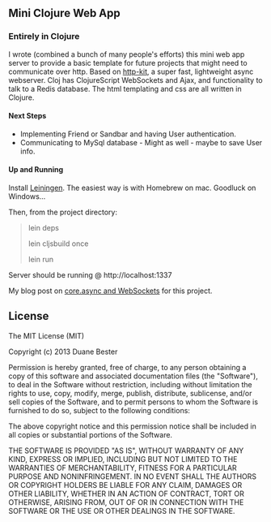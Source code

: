 Mini Clojure Web App
----
### Entirely in Clojure

I wrote (combined a bunch of many people's efforts) this mini web app server to provide a basic template for future  projects that might need to communicate over http. Based on [http-kit](http-kit.org), a super fast, lightweight async webserver. Cloj has ClojureScript WebSockets and Ajax, and functionality to talk to a Redis database. The html templating and css are all written in Clojure. 

#### Next Steps
* Implementing Friend or Sandbar and having User authentication.
* Communicating to MySql database - Might as well - maybe to save User info.


#### Up and Running

Install [Leiningen](http://leiningen.org/#install). The easiest way is with Homebrew on mac. Goodluck on Windows...

Then, from the project directory:

> lein deps
>
> lein cljsbuild once
>
> lein run

Server should be running @ http://localhost:1337

My blog post on [core.async and WebSockets](https://duanebester.telegr.am/blog_posts/clojurescript_core_async) for this project.


## License

The MIT License (MIT)

Copyright (c) 2013 Duane Bester

Permission is hereby granted, free of charge, to any person obtaining a copy
of this software and associated documentation files (the "Software"), to deal
in the Software without restriction, including without limitation the rights
to use, copy, modify, merge, publish, distribute, sublicense, and/or sell
copies of the Software, and to permit persons to whom the Software is
furnished to do so, subject to the following conditions:

The above copyright notice and this permission notice shall be included in
all copies or substantial portions of the Software.

THE SOFTWARE IS PROVIDED "AS IS", WITHOUT WARRANTY OF ANY KIND, EXPRESS OR
IMPLIED, INCLUDING BUT NOT LIMITED TO THE WARRANTIES OF MERCHANTABILITY,
FITNESS FOR A PARTICULAR PURPOSE AND NONINFRINGEMENT. IN NO EVENT SHALL THE
AUTHORS OR COPYRIGHT HOLDERS BE LIABLE FOR ANY CLAIM, DAMAGES OR OTHER
LIABILITY, WHETHER IN AN ACTION OF CONTRACT, TORT OR OTHERWISE, ARISING FROM,
OUT OF OR IN CONNECTION WITH THE SOFTWARE OR THE USE OR OTHER DEALINGS IN
THE SOFTWARE.
